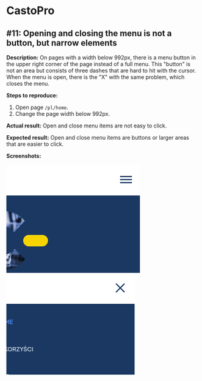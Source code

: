 # CastoPro

## #11: Opening and closing the menu is not a button, but narrow elements

**Description:** On pages with a width below 992px, there is a menu button in the upper right corner of the page instead of a full menu. This "button" is not an area but consists of three dashes that are hard to hit with the cursor. When the menu is open, there is the "X" with the same problem, which closes the menu.

**Steps to reproduce:**

1. Open page `/pl/home`.
2. Change the page width below 992px.

**Actual result:** Open and close menu items are not easy to click.

**Expected result:** Open and close menu items are buttons or larger areas that are easier to click.

**Screenshots:**

![CastoPro11a](/CastoPro/files/11a.png)
![CastoPro11b](/CastoPro/files/11b.png)
